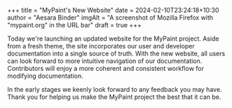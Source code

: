 +++
title = "MyPaint's New Website"
date = 2024-02-10T23:24:18+10:30
author = "Aesara Binder"
imgAlt = "A screenshot of Mozilla Firefox with \"mypaint.org\" in the URL bar"
draft = true
+++

Today we're launching an updated website for the MyPaint project. Aside from a fresh
theme, the site incorporates our user and developer documentation into a single
source of truth. With the new website, all users can look forward to more intuitive
navigation of our documentation. Contributors will enjoy a more coherent and consistent
workflow for modifying documentation.

In the early stages we keenly look forward to any feedback you may have. Thank you
for helping us make the MyPaint project the best that it can be.
